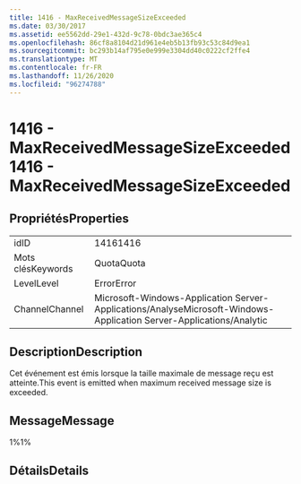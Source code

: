 ```yaml
---
title: 1416 - MaxReceivedMessageSizeExceeded
ms.date: 03/30/2017
ms.assetid: ee5562dd-29e1-432d-9c78-0bdc3ae365c4
ms.openlocfilehash: 86cf8a8104d21d961e4eb5b13fb93c53c84d9ea1
ms.sourcegitcommit: bc293b14af795e0e999e3304dd40c0222cf2ffe4
ms.translationtype: MT
ms.contentlocale: fr-FR
ms.lasthandoff: 11/26/2020
ms.locfileid: "96274788"
---
```

# <a name="1416---maxreceivedmessagesizeexceeded"></a><span data-ttu-id="dc5a1-102">1416 - MaxReceivedMessageSizeExceeded</span><span class="sxs-lookup"><span data-stu-id="dc5a1-102">1416 - MaxReceivedMessageSizeExceeded</span></span>

## <a name="properties"></a><span data-ttu-id="dc5a1-103">Propriétés</span><span class="sxs-lookup"><span data-stu-id="dc5a1-103">Properties</span></span>  
  
|||  
|-|-|  
|<span data-ttu-id="dc5a1-104">id</span><span class="sxs-lookup"><span data-stu-id="dc5a1-104">ID</span></span>|<span data-ttu-id="dc5a1-105">1416</span><span class="sxs-lookup"><span data-stu-id="dc5a1-105">1416</span></span>|  
|<span data-ttu-id="dc5a1-106">Mots clés</span><span class="sxs-lookup"><span data-stu-id="dc5a1-106">Keywords</span></span>|<span data-ttu-id="dc5a1-107">Quota</span><span class="sxs-lookup"><span data-stu-id="dc5a1-107">Quota</span></span>|  
|<span data-ttu-id="dc5a1-108">Level</span><span class="sxs-lookup"><span data-stu-id="dc5a1-108">Level</span></span>|<span data-ttu-id="dc5a1-109">Error</span><span class="sxs-lookup"><span data-stu-id="dc5a1-109">Error</span></span>|  
|<span data-ttu-id="dc5a1-110">Channel</span><span class="sxs-lookup"><span data-stu-id="dc5a1-110">Channel</span></span>|<span data-ttu-id="dc5a1-111">Microsoft-Windows-Application Server-Applications/Analyse</span><span class="sxs-lookup"><span data-stu-id="dc5a1-111">Microsoft-Windows-Application Server-Applications/Analytic</span></span>|  
  
## <a name="description"></a><span data-ttu-id="dc5a1-112">Description</span><span class="sxs-lookup"><span data-stu-id="dc5a1-112">Description</span></span>  

 <span data-ttu-id="dc5a1-113">Cet événement est émis lorsque la taille maximale de message reçu est atteinte.</span><span class="sxs-lookup"><span data-stu-id="dc5a1-113">This event is emitted when maximum received message size is exceeded.</span></span>  
  
## <a name="message"></a><span data-ttu-id="dc5a1-114">Message</span><span class="sxs-lookup"><span data-stu-id="dc5a1-114">Message</span></span>  

 <span data-ttu-id="dc5a1-115">1%</span><span class="sxs-lookup"><span data-stu-id="dc5a1-115">1%</span></span>  
  
## <a name="details"></a><span data-ttu-id="dc5a1-116">Détails</span><span class="sxs-lookup"><span data-stu-id="dc5a1-116">Details</span></span>
